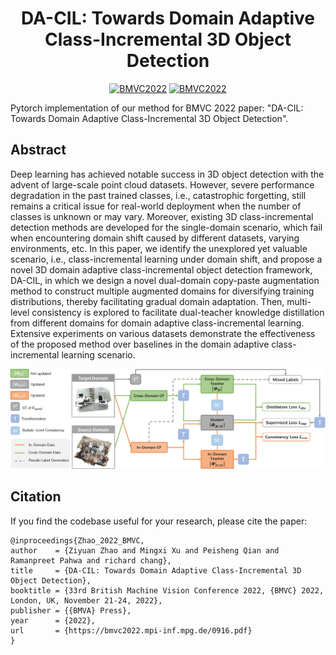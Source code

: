

<div align="center">

# DA-CIL: Towards Domain Adaptive Class-Incremental 3D Object Detection

[![BMVC2022](https://img.shields.io/badge/arXiv-2212.02057-blue)](https://arxiv.org/abs/2212.02057)
[![BMVC2022](https://img.shields.io/badge/Conference-BMVC2022-green)](https://bmvc2022.mpi-inf.mpg.de/916/)



</div>

Pytorch implementation of our method for BMVC 2022 paper: "DA-CIL: Towards Domain Adaptive Class-Incremental 3D Object Detection".

## Abstract
Deep learning has achieved notable success in 3D object detection with the advent of large-scale point cloud datasets. However, severe performance degradation in the past trained classes, i.e., catastrophic forgetting, still remains a critical issue for real-world deployment when the number of classes is unknown or may vary. Moreover, existing 3D class-incremental detection methods are developed for the single-domain scenario, which fail when encountering domain shift caused by different datasets, varying environments, etc. In this paper, we identify the unexplored yet valuable scenario, i.e., class-incremental learning under domain shift, and propose a novel 3D domain adaptive class-incremental object detection framework, DA-CIL, in which we design a novel dual-domain copy-paste augmentation method to construct multiple augmented domains for diversifying training distributions, thereby facilitating gradual domain adaptation. Then, multi-level consistency is explored to facilitate dual-teacher knowledge distillation from different domains for domain adaptive class-incremental learning. Extensive experiments on various datasets demonstrate the effectiveness of the proposed method over baselines in the domain adaptive class-incremental learning scenario.

<p align="center">
<img src="https://github.com/jacobzhaoziyuan/DA-CIL/blob/main/assets/archi-bmvc.png" width="800">
</p>







## Citation
If you find the codebase useful for your research, please cite the paper:
```
@inproceedings{Zhao_2022_BMVC,
author    = {Ziyuan Zhao and Mingxi Xu and Peisheng Qian and Ramanpreet Pahwa and richard chang},
title     = {DA-CIL: Towards Domain Adaptive Class-Incremental 3D Object Detection},
booktitle = {33rd British Machine Vision Conference 2022, {BMVC} 2022, London, UK, November 21-24, 2022},
publisher = {{BMVA} Press},
year      = {2022},
url       = {https://bmvc2022.mpi-inf.mpg.de/0916.pdf}
}

```
